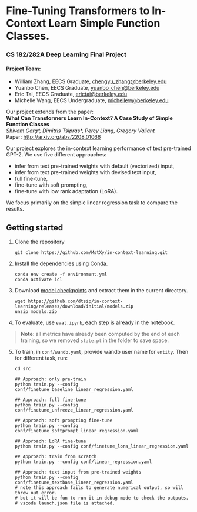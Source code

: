 # Fine-Tuning Transformers to In-Context Learn Simple Function Classes.

### CS 182/282A Deep Learning Final Project

#### Project Team:
- William Zhang, EECS Graduate, [chengyu_zhang@berkeley.edu](mailto:chengyu_zhang@berkeley.edu)
- Yuanbo Chen, EECS Graduate, [yuanbo_chen@berkeley.edu](mailto:yuanbo_chen@berkeley.edu)
- Eric Tai, EECS Graduate, [erictai@berkeley.edu](mailto:erictai@berkeley.edu)
- Michelle Wang, EECS Undergraduate,  [michellew@berkeley.edu](mailto:michellew@berkeley.edu)


Our project extends from the paper: <br>
**What Can Transformers Learn In-Context? A Case Study of Simple Function Classes** <br>
*Shivam Garg\*, Dimitris Tsipras\*, Percy Liang, Gregory Valiant* <br>
Paper: http://arxiv.org/abs/2208.01066 <br>

Our project explores the in-context learning performance of text pre-trained GPT-2. We use five different approaches: 

- infer from text pre-trained weights with default (vectorized) input,
- infer from text pre-trained weights with devised text input,
- full fine-tune,
- fine-tune with soft prompting,
- fine-tune with low rank adaptation (LoRA). 

We focus primarily on the simple linear regression task to compare the results. 

## Getting started
1. Clone the repository
    ```
    git clone https://github.com/MstXy/in-context-learning.git
    ```

2. Install the dependencies using Conda.

    ```
    conda env create -f environment.yml
    conda activate icl
    ```

3. Download [model checkpoints](https://drive.google.com/file/d/15l2CPrhuiVSmrYG7C3TSfCnPiKKkPiqg/view?usp=drive_link) and extract them in the current directory.

    ```
    wget https://github.com/dtsip/in-context-learning/releases/download/initial/models.zip
    unzip models.zip
    ```

4. To evaluate, use `eval.ipynb`, each step is already in the notebook. 
> **Note**: all metrics have already been computed by the end of each training, so we removed `state.pt` in the folder to save space. 

5. To train, in `conf/wandb.yaml`, provide wandb user name for `entity`. Then for different task, run:

    ```
    cd src

    ## Approach: only pre-train
    python train.py --config conf/finetune_baseline_linear_regression.yaml
    
    ## Approach: full fine-tune
    python train.py --config conf/finetune_unfreeze_linear_regression.yaml

    ## Approach: soft prompting fine-tune
    python train.py --config conf/finetune_softprompt_linear_regression.yaml

    ## Approach: LoRA fine-tune
    python train.py --config conf/finetune_lora_linear_regression.yaml

    ## Approach: train from scratch
    python train.py --config conf/linear_regression.yaml

    ## Approach: text input from pre-trained weights
    python train.py --config conf/finetune_textbase_linear_regression.yaml
    # note this approach fails to generate numerical output, so will throw out error.
    # but it will be fun to run it in debug mode to check the outputs.
    # vscode launch.json file is attached. 
    ```

